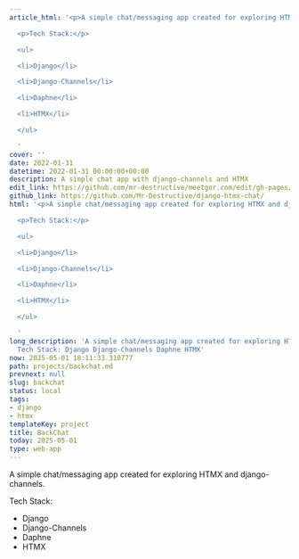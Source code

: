 ```yaml
---
article_html: '<p>A simple chat/messaging app created for exploring HTMX and django-channels.</p>

  <p>Tech Stack:</p>

  <ul>

  <li>Django</li>

  <li>Django-Channels</li>

  <li>Daphne</li>

  <li>HTMX</li>

  </ul>

  '
cover: ''
date: 2022-01-31
datetime: 2022-01-31 00:00:00+00:00
description: A simple chat app with django-channels and HTMX
edit_link: https://github.com/mr-destructive/meetgor.com/edit/gh-pages/projects/backchat.md
github_link: https://github.com/Mr-Destructive/django-htmx-chat/
html: '<p>A simple chat/messaging app created for exploring HTMX and django-channels.</p>

  <p>Tech Stack:</p>

  <ul>

  <li>Django</li>

  <li>Django-Channels</li>

  <li>Daphne</li>

  <li>HTMX</li>

  </ul>

  '
long_description: 'A simple chat/messaging app created for exploring HTMX and django-channels.
  Tech Stack: Django Django-Channels Daphne HTMX'
now: 2025-05-01 18:11:33.310777
path: projects/backchat.md
prevnext: null
slug: backchat
status: local
tags:
- django
- htmx
templateKey: project
title: BackChat
today: 2025-05-01
type: web-app
---
```


A simple chat/messaging app created for exploring HTMX and django-channels.

Tech Stack:
- Django
- Django-Channels
- Daphne
- HTMX